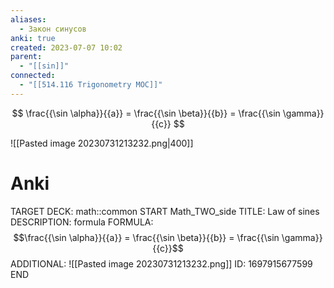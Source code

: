 ```yaml
---
aliases:
  - Закон синусов
anki: true
created: 2023-07-07 10:02
parent:
  - "[[sin]]"
connected:
  - "[[514.116 Trigonometry MOC]]"
---
```

$$
\frac{{\sin \alpha}}{{a}} = \frac{{\sin \beta}}{{b}} = \frac{{\sin \gamma}}{{c}}
$$

![[Pasted image 20230731213232.png|400]]


# Anki
TARGET DECK: math::common
START
Math_TWO_side
TITLE: Law of sines
DESCRIPTION: formula
FORMULA: $$\frac{{\sin \alpha}}{{a}} = \frac{{\sin \beta}}{{b}} = \frac{{\sin \gamma}}{{c}}$$
ADDITIONAL:  ![[Pasted image 20230731213232.png]]
ID: 1697915677599
END
